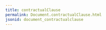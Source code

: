 ```yaml
---
title: contractualClause
permalink: Document.contractualClause.html
jsonid: document_contractualclause
---
```

